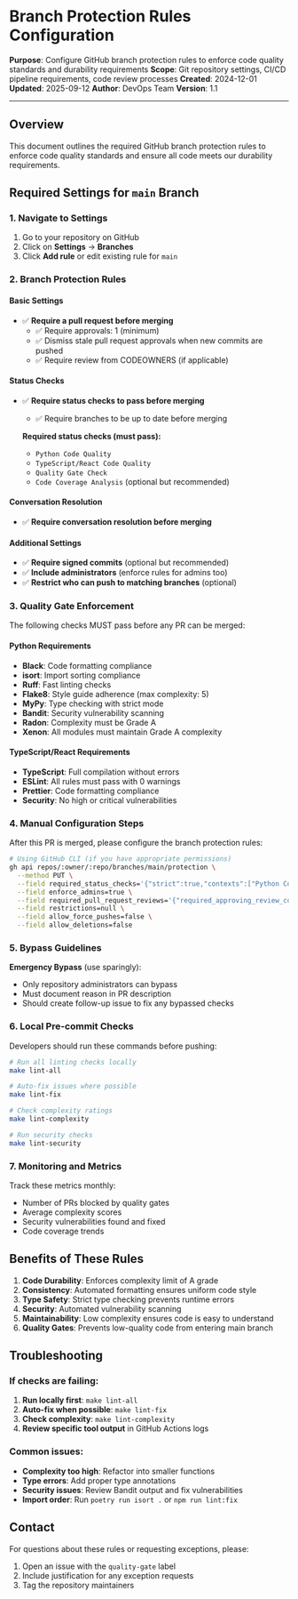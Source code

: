 # Branch Protection Rules Configuration

**Purpose**: Configure GitHub branch protection rules to enforce code quality standards and durability requirements
**Scope**: Git repository settings, CI/CD pipeline requirements, code review processes
**Created**: 2024-12-01
**Updated**: 2025-09-12
**Author**: DevOps Team
**Version**: 1.1

---

## Overview

This document outlines the required GitHub branch protection rules to enforce code quality standards and ensure all code meets our durability requirements.

## Required Settings for `main` Branch

### 1. Navigate to Settings

1. Go to your repository on GitHub
2. Click on **Settings** → **Branches**
3. Click **Add rule** or edit existing rule for `main`

### 2. Branch Protection Rules

#### Basic Settings

- ✅ **Require a pull request before merging**
  - ✅ Require approvals: 1 (minimum)
  - ✅ Dismiss stale pull request approvals when new commits are pushed
  - ✅ Require review from CODEOWNERS (if applicable)

#### Status Checks

- ✅ **Require status checks to pass before merging**
  - ✅ Require branches to be up to date before merging

  **Required status checks (must pass):**
  - `Python Code Quality`
  - `TypeScript/React Code Quality`
  - `Quality Gate Check`
  - `Code Coverage Analysis` (optional but recommended)

#### Conversation Resolution

- ✅ **Require conversation resolution before merging**

#### Additional Settings

- ✅ **Require signed commits** (optional but recommended)
- ✅ **Include administrators** (enforce rules for admins too)
- ✅ **Restrict who can push to matching branches** (optional)

### 3. Quality Gate Enforcement

The following checks MUST pass before any PR can be merged:

#### Python Requirements

- **Black**: Code formatting compliance
- **isort**: Import sorting compliance
- **Ruff**: Fast linting checks
- **Flake8**: Style guide adherence (max complexity: 5)
- **MyPy**: Type checking with strict mode
- **Bandit**: Security vulnerability scanning
- **Radon**: Complexity must be Grade A
- **Xenon**: All modules must maintain Grade A complexity

#### TypeScript/React Requirements

- **TypeScript**: Full compilation without errors
- **ESLint**: All rules must pass with 0 warnings
- **Prettier**: Code formatting compliance
- **Security**: No high or critical vulnerabilities

### 4. Manual Configuration Steps

After this PR is merged, please configure the branch protection rules:

```bash
# Using GitHub CLI (if you have appropriate permissions)
gh api repos/:owner/:repo/branches/main/protection \
  --method PUT \
  --field required_status_checks='{"strict":true,"contexts":["Python Code Quality","TypeScript/React Code Quality","Quality Gate Check"]}' \
  --field enforce_admins=true \
  --field required_pull_request_reviews='{"required_approving_review_count":1,"dismiss_stale_reviews":true}' \
  --field restrictions=null \
  --field allow_force_pushes=false \
  --field allow_deletions=false
```

### 5. Bypass Guidelines

**Emergency Bypass** (use sparingly):

- Only repository administrators can bypass
- Must document reason in PR description
- Should create follow-up issue to fix any bypassed checks

### 6. Local Pre-commit Checks

Developers should run these commands before pushing:

```bash
# Run all linting checks locally
make lint-all

# Auto-fix issues where possible
make lint-fix

# Check complexity ratings
make lint-complexity

# Run security checks
make lint-security
```

### 7. Monitoring and Metrics

Track these metrics monthly:

- Number of PRs blocked by quality gates
- Average complexity scores
- Security vulnerabilities found and fixed
- Code coverage trends

## Benefits of These Rules

1. **Code Durability**: Enforces complexity limit of A grade
2. **Consistency**: Automated formatting ensures uniform code style
3. **Type Safety**: Strict type checking prevents runtime errors
4. **Security**: Automated vulnerability scanning
5. **Maintainability**: Low complexity ensures code is easy to understand
6. **Quality Gates**: Prevents low-quality code from entering main branch

## Troubleshooting

### If checks are failing:

1. **Run locally first**: `make lint-all`
2. **Auto-fix when possible**: `make lint-fix`
3. **Check complexity**: `make lint-complexity`
4. **Review specific tool output** in GitHub Actions logs

### Common issues:

- **Complexity too high**: Refactor into smaller functions
- **Type errors**: Add proper type annotations
- **Security issues**: Review Bandit output and fix vulnerabilities
- **Import order**: Run `poetry run isort .` or `npm run lint:fix`

## Contact

For questions about these rules or requesting exceptions, please:

1. Open an issue with the `quality-gate` label
2. Include justification for any exception requests
3. Tag the repository maintainers
